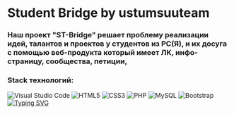 # Student Bridge by ustumsuuteam
### Наш проект "ST-Bridge" решает проблему реализации идей, талантов и проектов у студентов из РС(Я), и их досуга с помощью веб-продукта который имеет ЛК, инфо-страницу, сообщества, петиции,
### Stack технологий:
![Visual Studio Code](https://img.shields.io/badge/Visual%20Studio%20Code-0078d7.svg?style=for-the-badge&logo=visual-studio-code&logoColor=white) ![HTML5](https://img.shields.io/badge/html5-%23E34F26.svg?style=for-the-badge&logo=html5&logoColor=white) ![CSS3](https://img.shields.io/badge/css3-%231572B6.svg?style=for-the-badge&logo=css3&logoColor=white) ![PHP](https://img.shields.io/badge/php-%23777BB4.svg?style=for-the-badge&logo=php&logoColor=white) ![MySQL](https://img.shields.io/badge/mysql-%2300f.svg?style=for-the-badge&logo=mysql&logoColor=white) ![Bootstrap](https://img.shields.io/badge/bootstrap-%23563D7C.svg?style=for-the-badge&logo=bootstrap&logoColor=white)
[![Typing SVG](https://readme-typing-svg.herokuapp.com?color=%FFFFF&lines=MPIT+-+2023)](https://git.io/typing-svg)

